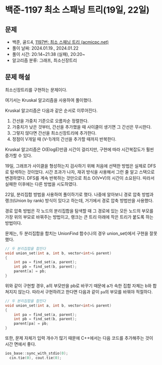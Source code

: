 # 백준-1197 최소 스패닝 트리(19일, 22일)

## 문제

- 백준, 골드4, [1197번: 최소 스패닝 트리 (acmicpc.net)](https://www.acmicpc.net/problem/1197)
- 풀이 날짜: 2024.01.19., 2024.01.22
- 풀이 시간: 20:14~21:38 (실패), 20:20~
- 알고리즘 분류: 그래프, 최소신장트리

## 문제 해설

최소신장트리를 구현하는 문제이다.

여기서는 Kruskal 알고리즘을 사용하여 풀이했다.

Kruskal 알고리즘은 다음과 같은 순서로 이루어진다.

1. 간선을 가중치 기준으로 오름차순 정렬한다.
2. 가중치가 낮은 것부터, 간선을 추가했을 때 사이클이 생기면 그 간선은 무시한다.
3. 그렇지 않다면 간선을 최소신장트리에 추가한다.
4. 정점이 V개일 때 (V-1)개의 간선을 추가할 때까지 반복한다.

Kruskal 알고리즘은 O(ElogE)만큼 시간이 걸리지만, 구현에 따라 시간복잡도가 훨씬 증가할 수 있다.

19일, 그래프가 사이클을 형성하는지 검사하기 위해 처음에 선택한 방법은 실제로 DFS로 탐색하는 것이었다. 시간 초과가 나자, 재귀 방식을 사용해서 그런 줄 알고 스택으로 변경하였다. DFS를 계속 반복하는 것만으로 최소 O(V*V)의 시간이 소요된다. 따라서 실패한 이후에는 다른 방법을 시도하였다.

22일, 분리집합 방법을 사용하여 풀이하기로 했다. 나중에 알아보니 경로 압축 방법과 랭크(Union by rank) 방식이 있다고 하는데, 거기에서 경로 압축 방법만을 사용했다.

경로 압축 방법은 각 노드의 분리집합을 탐색할 때 그 경로에 있는 모든 노드의 부모를 가장 위의 부모로 바꿔주는 방법이고, 랭크는 큰 트리 아래에 작은 트리가 붙도록 하는 방법이다.

문제는, 두 분리집합을 합치는 UnionFind 함수(나의 경우 union_set)에서 구현을 잘못했다.

```cpp
// 두 분리집합을 합친다
void union_set(int a, int b, vector<int>& parent)
{
    int pa = find_set(a, parent);
    int pb = find_set(b, parent);
    parent[a] = pb;
}
```

위와 같이 구현할 경우, a의 부모만을 pb로 바꾸기 때문에 a가 속한 집합 자체는 b와 합쳐지지 않는다. 따라서 구현하려고 한다면 다음과 같이 `pa`의 부모를 바꿔야 적절하다.

```cpp
// 두 분리집합을 합친다
void union_set(int a, int b, vector<int>& parent)
{
    int pa = find_set(a, parent);
    int pb = find_set(b, parent);
    parent[pa] = pb;
}
```

또한, 문제 자체가 입력 개수가 많기 때문에 C++에서는 다음 코드를 추가해주는 것이 시간 면에서 좋다.

```cpp
ios_base::sync_with_stdio(0);
  cin.tie(0), cout.tie(0);
```